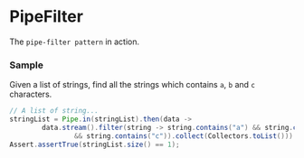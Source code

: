PipeFilter
==========

The `pipe-filter pattern` in action.

### Sample

Given a list of strings, find all the strings which contains `a`, `b` and `c` characters.

```java
// A list of string...
stringList = Pipe.in(stringList).then(data ->
        data.stream().filter(string -> string.contains("a") && string.contains("b")
                && string.contains("c")).collect(Collectors.toList())).out();
Assert.assertTrue(stringList.size() == 1);
```
